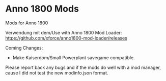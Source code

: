 # Anno 1800 Mods
 Mods for Anno 1800

Verwendung mit dem/Use with Anno 1800 Mod Loader: https://github.com/xforce/anno1800-mod-loader/releases

Coming Changes:

- Make Kaiserdom/Small Powerplant savegame compatible.

Please report back any bugs and if the mods do well with a mod manager, cause I did not test the new modinfo.json format.

